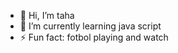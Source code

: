 - 👋 Hi, I’m taha
- 🌱 I’m currently learning java script
- ⚡ Fun fact: fotbol playing and watch

<!---
m-taha-z/m-taha-z is a ✨ special ✨ repository because its `README.md` (this file) appears on your GitHub profile.
You can click the Preview link to take a look at your changes.
--->
